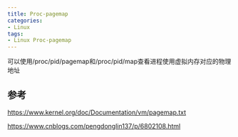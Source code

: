 ```yaml
---
title: Proc-pagemap
categories: 
- Linux
tags:
- Linux Proc-pagemap
---
```


可以使用/proc/pid/pagemap和/proc/pid/map查看进程使用虚拟内存对应的物理地址
## 参考

https://www.kernel.org/doc/Documentation/vm/pagemap.txt

https://www.cnblogs.com/pengdonglin137/p/6802108.html
